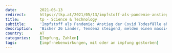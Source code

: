```yaml
---
date:          2021-05-13
redirect:      https://tkp.at/2021/05/13/impfstoff-als-pandemie-anstieg-der-covid-todesfaelle-ab-impfbeginn-in-mehreren-laendern/
title:         tp - Science & Technology
subtitle:      'Impfstoff als Pandemie: Anstieg der Covid Todesfälle ab Impfbeginn in mehreren Ländern'
description:   'Bisher 26 Länder, Tendenz steigend, melden einen massiven Anstieg von Fällen, Erkrankungen und Todesfällen durch das Coronavirus (Covid-19), nachdem die „Impfstoffe“ nun weit verbreitet sind. Die Inseln Antigua und Barbuda in der Karibik, die am 17. Februar mit der Impfung begannen, meldeten beide einen starken Anstieg der Todesfälle durch das Virus. Es dauerte volle …'
country:       AT
categories:    [Impfung, Zahlen]
tags:          [impf-nebenwirkungen, mit oder an impfung gestorben]
---
```

